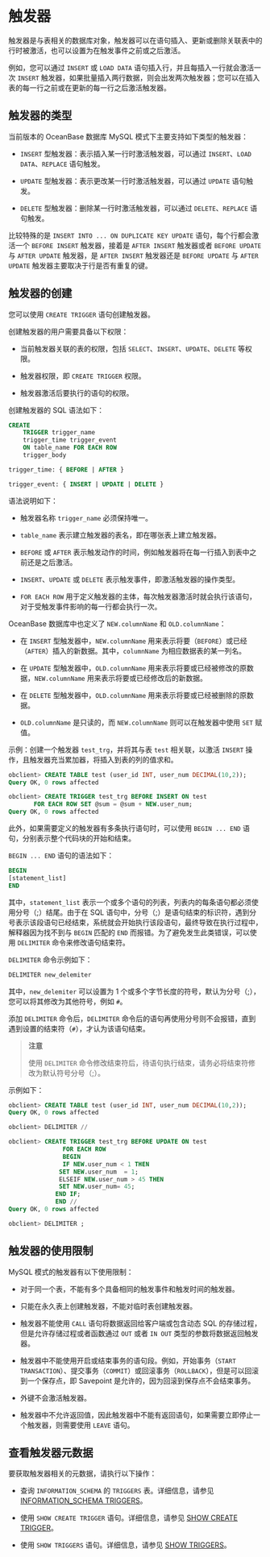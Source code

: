 # 触发器 

触发器是与表相关的数据库对象，触发器可以在语句插入、更新或删除关联表中的行时被激活，也可以设置为在触发事件之前或之后激活。

例如，您可以通过 `INSERT` 或 `LOAD DATA` 语句插入行，并且每插入一行就会激活一次 `INSERT` 触发器，如果批量插入两行数据，则会出发两次触发器；您可以在插入表的每一行之前或在更新的每一行之后激活触发器。

## 触发器的类型 

当前版本的 OceanBase 数据库 MySQL 模式下主要支持如下类型的触发器：

* `INSERT` 型触发器：表示插入某一行时激活触发器，可以通过 `INSERT`、`LOAD DATA`、`REPLACE` 语句触发。 

* `UPDATE` 型触发器：表示更改某一行时激活触发器，可以通过 `UPDATE` 语句触发。 

* `DELETE` 型触发器：删除某一行时激活触发器，可以通过 `DELETE`、`REPLACE` 语句触发。



比较特殊的是 `INSERT INTO ... ON DUPLICATE KEY UPDATE` 语句，每个行都会激活一个 `BEFORE INSERT` 触发器，接着是 `AFTER INSERT` 触发器或者 `BEFORE UPDATE` 与 `AFTER UPDATE` 触发器，是 `AFTER INSERT` 触发器还是 `BEFORE UPDATE` 与 `AFTER UPDATE` 触发器主要取决于行是否有重复的键。

## 触发器的创建 

您可以使用 `CREATE TRIGGER` 语句创建触发器。

创建触发器的用户需要具备以下权限：

* 当前触发器关联的表的权限，包括 `SELECT`、`INSERT`、`UPDATE`、`DELETE` 等权限。 

* 触发器权限，即 `CREATE TRIGGER` 权限。

* 触发器激活后要执行的语句的权限。


创建触发器的 SQL 语法如下：

```sql
CREATE
    TRIGGER trigger_name
    trigger_time trigger_event
    ON table_name FOR EACH ROW
    trigger_body

trigger_time: { BEFORE | AFTER }

trigger_event: { INSERT | UPDATE | DELETE }
```

语法说明如下：

* 触发器名称 `trigger_name` 必须保持唯一。

* `table_name` 表示建立触发器的表名，即在哪张表上建立触发器。

* `BEFORE` 或 `AFTER` 表示触发动作的时间，例如触发器将在每一行插入到表中之前还是之后激活。

* `INSERT`、`UPDATE` 或 `DELETE` 表示触发事件，即激活触发器的操作类型。

* `FOR EACH ROW` 用于定义触发器的主体，每次触发器激活时就会执行该语句，对于受触发事件影响的每一行都会执行一次。

OceanBase 数据库中也定义了 `NEW.columnName` 和 `OLD.columnName`：

* 在 `INSERT` 型触发器中，`NEW.columnName` 用来表示将要（`BEFORE`）或已经（`AFTER`）插入的新数据。其中，`columnName` 为相应数据表的某一列名。  

* 在 `UPDATE` 型触发器中，`OLD.columnName` 用来表示将要或已经被修改的原数据，`NEW.columnName` 用来表示将要或已经修改后的新数据。

* 在 `DELETE` 型触发器中，`OLD.columnName` 用来表示将要或已经被删除的原数据。

* `OLD.columnName` 是只读的，而 `NEW.columnName` 则可以在触发器中使用 `SET` 赋值。



示例：创建一个触发器 `test_trg`，并将其与表 `test` 相关联，以激活 `INSERT` 操作，且触发器充当累加器，将插入到表的列的值求和。

```sql
obclient> CREATE TABLE test (user_id INT, user_num DECIMAL(10,2));
Query OK, 0 rows affected

obclient> CREATE TRIGGER test_trg BEFORE INSERT ON test
       FOR EACH ROW SET @sum = @sum + NEW.user_num;
Query OK, 0 rows affected
```

此外，如果需要定义的触发器有多条执行语句时，可以使用 `BEGIN ... END` 语句，分别表示整个代码块的开始和结束。

`BEGIN ... END` 语句的语法如下：

```sql
BEGIN
[statement_list]
END
```

其中，`statement_list` 表示一个或多个语句的列表，列表内的每条语句都必须使用分号（;）结尾。由于在 SQL 语句中，分号（;）是语句结束的标识符，遇到分号表示该段语句已经结束，系统就会开始执行该段语句，最终导致在执行过程中，解释器因为找不到与 `BEGIN` 匹配的 `END` 而报错。为了避免发生此类错误，可以使用 `DELIMITER` 命令来修改语句结束符。

`DELIMITER` 命令示例如下：

```sql
DELIMITER new_delemiter
```

其中，`new_delemiter` 可以设置为 1 个或多个字节长度的符号，默认为分号（;），您可以将其修改为其他符号，例如 `#`。

添加 `DELIMITER` 命令后，`DELIMITER` 命令后的语句再使用分号则不会报错，直到遇到设置的结束符（`#`），才认为该语句结束。

>**注意**
>
>使用 `DELIMITER` 命令修改结束符后，待语句执行结束，请务必将结束符修改为默认符号分号（;）。

示例如下：

```sql
obclient> CREATE TABLE test (user_id INT, user_num DECIMAL(10,2));
Query OK, 0 rows affected

obclient> DELIMITER //

obclient> CREATE TRIGGER test_trg BEFORE UPDATE ON test
               FOR EACH ROW
               BEGIN
               IF NEW.user_num < 1 THEN
              SET NEW.user_num  = 1;
              ELSEIF NEW.user_num > 45 THEN
              SET NEW.user_num= 45;
             END IF;
             END //
Query OK, 0 rows affected

obclient> DELIMITER ;
```


## 触发器的使用限制 

MySQL 模式的触发器有以下使用限制：

* 对于同一个表，不能有多个具备相同的触发事件和触发时间的触发器。

* 只能在永久表上创建触发器，不能对临时表创建触发器。

* 触发器不能使用 `CALL` 语句将数据返回给客户端或包含动态 SQL 的存储过程，但是允许存储过程或者函数通过 `OUT` 或者 `IN OUT` 类型的参数将数据返回触发器。

* 触发器中不能使用开启或结束事务的语句段。例如，开始事务（`START TRANSACTION`）、提交事务（`COMMIT`）或回滚事务（`ROLLBACK`），但是可以回滚到一个保存点，即 Savepoint 是允许的，因为回滚到保存点不会结束事务。

* 外键不会激活触发器。

* 触发器中不允许返回值，因此触发器中不能有返回语句，如果需要立即停止一个触发器，则需要使用 `LEAVE` 语句。


## 查看触发器元数据 

要获取触发器相关的元数据，请执行以下操作：

* 查询 `INFORMATION_SCHEMA` 的 `TRIGGERS` 表。详细信息，请参见 [INFORMATION_SCHEMA TRIGGERS](../8.information_schema-dictionary-view/3.information_schema-triggers.md)。

* 使用 `SHOW CREATE TRIGGER` 语句。详细信息，请参见 [SHOW CREATE TRIGGER](../7.pl-database-management-statements/3.show-create-trigger.md)。 

* 使用 `SHOW TRIGGERS` 语句。详细信息，请参见 [SHOW TRIGGERS](../7.pl-database-management-statements/6.show-triggers.md)。


